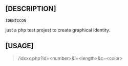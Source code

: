 ## [DESCRIPTION]
`IDENTICON`

just a php test projest to create graphical identity.

## [USAGE]

> /idxxx.php?id=\<number\>&l=\<length\>&c=\<color\>


